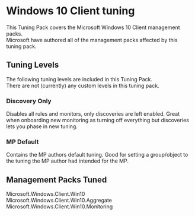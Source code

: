 # Windows 10 Client tuning

This Tuning Pack covers the Microsoft Windows 10 Client management packs.  
Microsoft have authored all of the management packs affected by this tuning pack.

## Tuning Levels

The following tuning levels are included in this Tuning Pack.  
There are not (currently) any custom levels in this tuning pack.  

### Discovery Only

Disables all rules and monitors, only discoveries are left enabled. Great when onboarding new monitoring as turning off everything but discoveries lets you phase in new tuning.  

### MP Default

Contains the MP authors default tuning. Good for setting a group/object to the tuning the MP author had intended for the MP.

## Management Packs Tuned

Microsoft.Windows.Client.Win10  
Microsoft.Windows.Client.Win10.Aggregate  
Microsoft.Windows.Client.Win10.Monitoring  
